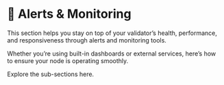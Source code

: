 # 🚨 Alerts & Monitoring

This section helps you stay on top of your validator’s health, performance, and responsiveness through alerts and monitoring tools.

Whether you’re using built-in dashboards or external services, here’s how to ensure your node is operating smoothly.

Explore the sub-sections here.

